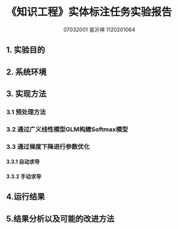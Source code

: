 # 《知识工程》实体标注任务实验报告
<p align = "center">07032001 苗沂坤 1120201064</p>

## 1. 实验目的

## 2. 系统环境

## 3. 实现方法
### 3.1 预处理方法
### 3.2 通过广义线性模型GLM构建Softmax模型
### 3.3 通过梯度下降进行参数优化
#### 3.3.1 自动求导
#### 3.3.2 手动求导

## 4.运行结果

## 5.结果分析以及可能的改进方法

